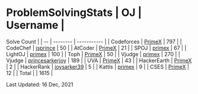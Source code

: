 # ProblemSolvingStats | OJ | Username | 
Solve Count | | -- | -------- | ----------- | 
| Codeforces | [PrimeX](https://codeforces.com/profile/PrimeX) | 797 | 
| CodeChef | [jsprince](https://www.codechef.com/users/jsprince) | 50 | 
| AtCoder | [PrimeX](https://atcoder.jp/users/PrimeX) | 21 | 
| SPOJ | [primex](https://www.spoj.com/users/primex/) | 67 | 
| LightOJ | [primex](https://lightoj.com/user/primex) | 100 | 
| Toph | [PrimeX](https://toph.co/u/PrimeX) | 50 | 
| Vjudge | [primex](https://vjudge.net/user/primex) | 270 | 
| Vjudge | [princesarkerjoy](https://vjudge.net/user/princesarkerjoy) | 189 | 
| UVA | [PrimeX](https://onlinejudge.org/index.php?option=com_onlinejudge&Itemid=15) | 43 | 
| HackerEarth | [PrimeX](https://www.hackerearth.com/@PrimeX) | 2 | 
| HackerRank | [joysarker39](https://www.hackerrank.com/joysarker39) | 5 | 
| Kattis | [primex](https://open.kattis.com/users/primex) | 9 | 
| CSES | [PrimeX](https://cses.fi/user/49654) | 12 | 
| Total | | 1615 | 

Last Updated: 16 Dec, 2021
